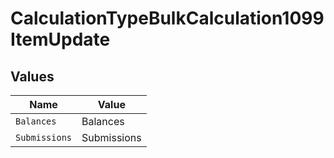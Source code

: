 # CalculationTypeBulkCalculation1099ItemUpdate


## Values

| Name          | Value         |
| ------------- | ------------- |
| `Balances`    | Balances      |
| `Submissions` | Submissions   |